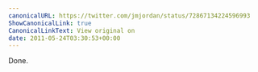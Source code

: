 ```yaml
---
canonicalURL: https://twitter.com/jmjordan/status/72867134224596993
ShowCanonicalLink: true
CanonicalLinkText: View original on
date: 2011-05-24T03:30:53+00:00
---
```

Done.